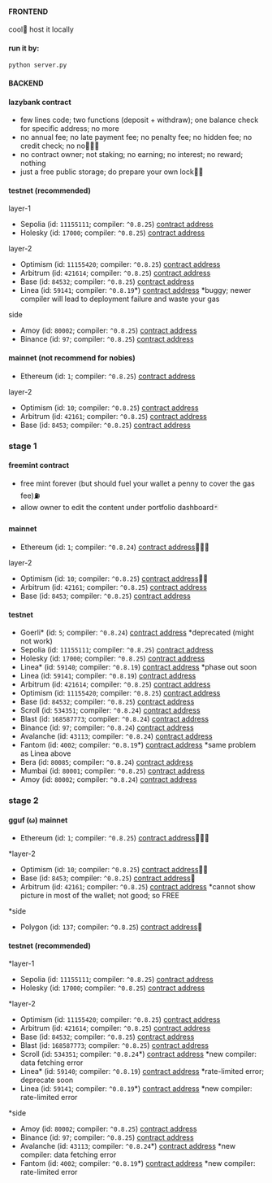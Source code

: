 #### FRONTEND
cool🐷 host it locally
#### run it by:
```
python server.py
```
#### BACKEND
#### lazybank contract
- few lines code; two functions (deposit + withdraw); one balance check for specific address; no more
- no annual fee; no late payment fee; no penalty fee; no hidden fee; no credit check; no no🐷🐷🐷
- no contract owner; not staking; no earning; no interest; no reward; nothing
- just a free public storage; do prepare your own lock🔐🐷
#### testnet (recommended)
layer-1
- Sepolia (id: `11155111`; compiler: `^0.8.25`) [contract address](https://sepolia.etherscan.io/address/0x8eC035FD72E17F3F60001E0B03E82e7D861c98eD)
- Holesky (id: `17000`; compiler: `^0.8.25`) [contract address](https://holesky.etherscan.io/address/0x07cDb2d8C3130EB39105DCB56ce9622b5f7bFE36)

layer-2
- Optimism (id: `11155420`; compiler: `^0.8.25`) [contract address](https://sepolia-optimism.etherscan.io/address/0x77A942086651Bf116D03bBf06B0D154e07bbb83D)
- Arbitrum (id: `421614`; compiler: `^0.8.25`) [contract address](https://sepolia.arbiscan.io/address/0xc8C04e883A801F1ddBd11aC2d4918B38Ff3f86Be)
- Base (id: `84532`; compiler: `^0.8.25`) [contract address](https://sepolia.basescan.org/address/0xC623F092C0aBCef29d9cD6B2B8948469876515D3)
- Linea (id: `59141`; compiler: `^0.8.19`*) [contract address](https://sepolia.lineascan.build/address/0xB4e31320Be11bAab45817414274a3e98577bDafd) *buggy; newer compiler will lead to deployment failure and waste your gas

side
- Amoy (id: `80002`; compiler: `^0.8.25`) [contract address](https://www.oklink.com/amoy/address/0xbbdfDde6dD2B9bE175d4e88F6F7EFaea26Ab92b2)
- Binance (id: `97`; compiler: `^0.8.25`) [contract address](https://testnet.bscscan.com/address/0x17C17e1721Bc6fdC1A278ed1AF9600fbFcF154D6)
#### mainnet (not recommend for nobies)
- Ethereum (id: `1`; compiler: `^0.8.25`) [contract address](https://etherscan.io/address/0xF11A268C951136B3352F1eDF756a6F0004F95f72)

layer-2
- Optimism (id: `10`; compiler: `^0.8.25`) [contract address](https://optimistic.etherscan.io/address/0xF11A268C951136B3352F1eDF756a6F0004F95f72)
- Arbitrum (id: `42161`; compiler: `^0.8.25`) [contract address](https://arbiscan.io/address/0xF11A268C951136B3352F1eDF756a6F0004F95f72)
- Base (id: `8453`; compiler: `^0.8.25`) [contract address](https://basescan.org/address/0xF11A268C951136B3352F1eDF756a6F0004F95f72)

### stage 1
#### freemint contract
- free mint forever (but should fuel your wallet a penny to cover the gas fee)⛽
- allow owner to edit the content under portfolio dashboard🃏
#### mainnet
- Ethereum (id: `1`; compiler: `^0.8.24`)
[contract address](https://etherscan.io/address/0xdf42078b80f3846Ca16C7B62317E56c969698D42)🐷🐷🐷

layer-2
- Optimism (id: `10`; compiler: `^0.8.25`) [contract address](https://optimistic.etherscan.io/address/0xa1234443A683A58bA013854E605baa0add2fAB65)🐷🐷
- Arbitrum (id: `42161`; compiler: `^0.8.25`) [contract address](https://arbiscan.io/address/0xa1234443A683A58bA013854E605baa0add2fAB65)
- Base (id: `8453`; compiler: `^0.8.25`) [contract address](https://basescan.org/address/0xa1234443A683A58bA013854E605baa0add2fAB65)
#### testnet
- Goerli* (id: `5`; compiler: `^0.8.24`) [contract address](https://goerli.etherscan.io/address/0x94a72e3ed15F17633Ae66173A3d307a055385E55) *deprecated (might not work)
- Sepolia (id: `11155111`; compiler: `^0.8.25`) [contract address](https://sepolia.etherscan.io/address/0x26D0EFf86B4685366bACcA7C57BA60b75b906392)
- Holesky (id: `17000`; compiler: `^0.8.25`) [contract address](https://holesky.etherscan.io/address/0xB4e31320Be11bAab45817414274a3e98577bDafd)
- Linea* (id: `59140`; compiler: `^0.8.19`) [contract address](https://goerli.lineascan.build/address/0xC623F092C0aBCef29d9cD6B2B8948469876515D3) *phase out soon
- Linea (id: `59141`; compiler: `^0.8.19`) [contract address](https://sepolia.lineascan.build/address/0xB95BE2Acdf69E9A5357606f7031933c598259772)
- Arbitrum (id: `421614`; compiler: `^0.8.25`) [contract address](https://sepolia.arbiscan.io/address/0x63b2b5C16ac249c3194cb3CB77E056C666500Bd7)
- Optimism (id: `11155420`; compiler: `^0.8.25`) [contract address](https://sepolia-optimism.etherscan.io/address/0xC412F509F188a7B6f187fC22B3D0F25Af96f3615)
- Base (id: `84532`; compiler: `^0.8.25`) [contract address](https://sepolia.basescan.org/address/0xc219ae2319E280D3ecda75Ecd089dd0e25F6D048)
- Scroll (id: `534351`; compiler: `^0.8.24`) [contract address](https://sepolia.scrollscan.com/address/0xEDeBb64Fa2D6DA4DD005B69f10Ec218b45E64fc9)
- Blast (id: `168587773`; compiler: `^0.8.24`) [contract address](https://sepolia.blastscan.io/address/0xEDeBb64Fa2D6DA4DD005B69f10Ec218b45E64fc9)
- Binance (id: `97`; compiler: `^0.8.24`) [contract address](https://testnet.bscscan.com/address/0xB95BE2Acdf69E9A5357606f7031933c598259772)
- Avalanche (id: `43113`; compiler: `^0.8.24`) [contract address](https://testnet.snowtrace.io/address/0xEDeBb64Fa2D6DA4DD005B69f10Ec218b45E64fc9)
- Fantom (id: `4002`; compiler: `^0.8.19`*) [contract address](https://testnet.ftmscan.com/address/0xB95BE2Acdf69E9A5357606f7031933c598259772) *same problem as Linea above
- Bera (id: `80085`; compiler: `^0.8.24`) [contract address](https://artio.beratrail.io/address/0xB4e31320Be11bAab45817414274a3e98577bDafd)
- Mumbai (id: `80001`; compiler: `^0.8.25`) [contract address](https://mumbai.polygonscan.com/address/0x5F7ae3DEB7ce9DDC244DE3e1b1BebdC3901dc562)
- Amoy (id: `80002`; compiler: `^0.8.24`) [contract address](https://www.oklink.com/amoy/address/0xa7d555bEF14f10202Bb951DB64095786a040C945)

### stage 2
#### gguf (ω) mainnet
- Ethereum (id: `1`; compiler: `^0.8.25`) [contract address](https://etherscan.io/address/0x73AEda68A10b8917C08060938Ae7274BEDAFD78e)🐷🐷🐷

*layer-2
- Optimism (id: `10`; compiler: `^0.8.25`) [contract address](https://optimistic.etherscan.io/address/0x73AEda68A10b8917C08060938Ae7274BEDAFD78e)🐷🐷
- Base (id: `8453`; compiler: `^0.8.25`) [contract address](https://basescan.org/address/0x73AEda68A10b8917C08060938Ae7274BEDAFD78e)🐷
- Arbitrum (id: `42161`; compiler: `^0.8.25`) [contract address](https://arbiscan.io/address/0x73AEda68A10b8917C08060938Ae7274BEDAFD78e) *cannot show picture in most of the wallet; not good; so FREE

*side
- Polygon (id: `137`; compiler: `^0.8.25`) [contract address](https://polygonscan.com/address/0x73AEda68A10b8917C08060938Ae7274BEDAFD78e)🐷

#### testnet (recommended)
*layer-1
- Sepolia (id: `11155111`; compiler: `^0.8.25`) [contract address](https://sepolia.etherscan.io/address/0x5C22a1C97A4BEbBf17fb06edEf2eE1f5d559bC7f)
- Holesky (id: `17000`; compiler: `^0.8.25`) [contract address](https://holesky.etherscan.io/address/0x91A395395C9d7Bab9076d368A085065fD40174Ef)

*layer-2
- Optimism (id: `11155420`; compiler: `^0.8.25`) [contract address](https://sepolia-optimism.etherscan.io/address/0x3a37D12EB3249eBbe69884A0439b64512d8E004F)
- Arbitrum (id: `421614`; compiler: `^0.8.25`) [contract address](https://sepolia.arbiscan.io/address/0x505dbc2C6F0db20d3cCdB874465e61cbF5e9cA17)
- Base (id: `84532`; compiler: `^0.8.25`) [contract address](https://sepolia.basescan.org/address/0x77A942086651Bf116D03bBf06B0D154e07bbb83D)
- Blast (id: `168587773`; compiler: `^0.8.25`) [contract address](https://sepolia.blastscan.io/address/0xbbdfDde6dD2B9bE175d4e88F6F7EFaea26Ab92b2)
- Scroll (id: `534351`; compiler: `^0.8.24`*) [contract address](https://sepolia.scrollscan.com/address/0x6b69c2d996aBf06F2362E6C45Eb7930016885dE0) *new compiler: data fetching error
- Linea* (id: `59140`; compiler: `^0.8.19`) [contract address](https://goerli.lineascan.build/address/0xbbdfDde6dD2B9bE175d4e88F6F7EFaea26Ab92b2) *rate-limited error; deprecate soon
- Linea (id: `59141`; compiler: `^0.8.19`*) [contract address](https://sepolia.lineascan.build/address/0x779de85Db533eb51Fa751E8e480888A7Ac433A51) *new compiler: rate-limited error

*side
- Amoy (id: `80002`; compiler: `^0.8.25`) [contract address](https://www.oklink.com/amoy/address/0x779de85Db533eb51Fa751E8e480888A7Ac433A51)
- Binance (id: `97`; compiler: `^0.8.25`) [contract address](https://testnet.bscscan.com/address/0x779de85Db533eb51Fa751E8e480888A7Ac433A51)
- Avalanche (id: `43113`; compiler: `^0.8.24`*) [contract address](https://testnet.snowtrace.io/address/0xbbdfDde6dD2B9bE175d4e88F6F7EFaea26Ab92b2) *new compiler: data fetching error
- Fantom (id: `4002`; compiler: `^0.8.19`*) [contract address](https://testnet.ftmscan.com/address/0xB4e31320Be11bAab45817414274a3e98577bDafd) *new compiler: rate-limited error
